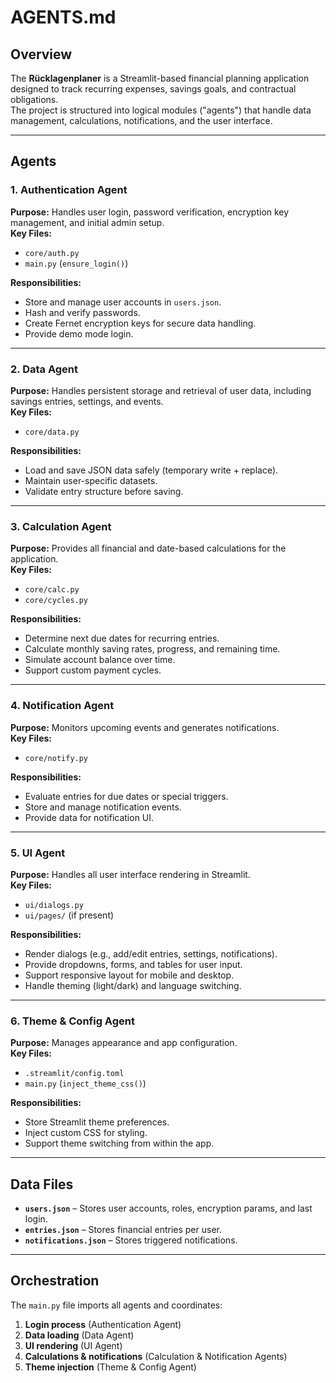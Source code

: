 # AGENTS.md

## Overview
The **Rücklagenplaner** is a Streamlit-based financial planning application designed to track recurring expenses, savings goals, and contractual obligations.  
The project is structured into logical modules ("agents") that handle data management, calculations, notifications, and the user interface.

---

## Agents

### 1. **Authentication Agent**
**Purpose:** Handles user login, password verification, encryption key management, and initial admin setup.  
**Key Files:**
- `core/auth.py`
- `main.py` (`ensure_login()`)

**Responsibilities:**
- Store and manage user accounts in `users.json`.
- Hash and verify passwords.
- Create Fernet encryption keys for secure data handling.
- Provide demo mode login.

---

### 2. **Data Agent**
**Purpose:** Handles persistent storage and retrieval of user data, including savings entries, settings, and events.  
**Key Files:**
- `core/data.py`

**Responsibilities:**
- Load and save JSON data safely (temporary write + replace).
- Maintain user-specific datasets.
- Validate entry structure before saving.

---

### 3. **Calculation Agent**
**Purpose:** Provides all financial and date-based calculations for the application.  
**Key Files:**
- `core/calc.py`
- `core/cycles.py`

**Responsibilities:**
- Determine next due dates for recurring entries.
- Calculate monthly saving rates, progress, and remaining time.
- Simulate account balance over time.
- Support custom payment cycles.

---

### 4. **Notification Agent**
**Purpose:** Monitors upcoming events and generates notifications.  
**Key Files:**
- `core/notify.py`

**Responsibilities:**
- Evaluate entries for due dates or special triggers.
- Store and manage notification events.
- Provide data for notification UI.

---

### 5. **UI Agent**
**Purpose:** Handles all user interface rendering in Streamlit.  
**Key Files:**
- `ui/dialogs.py`
- `ui/pages/` (if present)

**Responsibilities:**
- Render dialogs (e.g., add/edit entries, settings, notifications).
- Provide dropdowns, forms, and tables for user input.
- Support responsive layout for mobile and desktop.
- Handle theming (light/dark) and language switching.

---

### 6. **Theme & Config Agent**
**Purpose:** Manages appearance and app configuration.  
**Key Files:**
- `.streamlit/config.toml`
- `main.py` (`inject_theme_css()`)

**Responsibilities:**
- Store Streamlit theme preferences.
- Inject custom CSS for styling.
- Support theme switching from within the app.

---

## Data Files
- **`users.json`** – Stores user accounts, roles, encryption params, and last login.
- **`entries.json`** – Stores financial entries per user.
- **`notifications.json`** – Stores triggered notifications.

---

## Orchestration
The `main.py` file imports all agents and coordinates:
1. **Login process** (Authentication Agent)
2. **Data loading** (Data Agent)
3. **UI rendering** (UI Agent)
4. **Calculations & notifications** (Calculation & Notification Agents)
5. **Theme injection** (Theme & Config Agent)